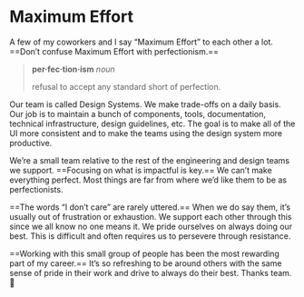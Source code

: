 # Maximum Effort

A few of my coworkers and I say “Maximum Effort” to each other a lot. ==Don’t confuse Maximum Effort with perfectionism.==

> **per·fec·tion·ism** *noun*
>
> refusal to accept any standard short of perfection.

Our team is called Design Systems. We make trade-offs on a daily basis. Our job is to maintain a bunch of components, tools, documentation, technical infrastructure, design guidelines, etc. The goal is to make all of the UI more consistent and to make the teams using the design system more productive.

We’re a small team relative to the rest of the engineering and design teams we support. ==Focusing on what is impactful is key.== We can’t make everything perfect. Most things are far from where we’d like them to be as perfectionists.

==The words “I don’t care” are rarely uttered.== When we do say them, it’s usually out of frustration or exhaustion. We support each other through this since we all know no one means it. We pride ourselves on always doing our best. This is difficult and often requires us to persevere through resistance.

==Working with this small group of people has been the most rewarding part of my career.== It’s so refreshing to be around others with the same sense of pride in their work and drive to always do their best. Thanks team.💖
